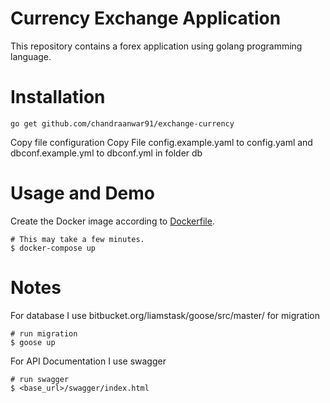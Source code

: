 # Currency Exchange Application

This repository contains a forex application using golang programming language.

# Installation
```shell
go get github.com/chandraanwar91/exchange-currency
```
Copy file configuration
Copy File config.example.yaml to config.yaml and dbconf.example.yml to dbconf.yml in folder db

# Usage and Demo

Create the Docker image according to [Dockerfile](Dockerfile).

```shell
# This may take a few minutes.
$ docker-compose up
```

# Notes
For database I use bitbucket.org/liamstask/goose/src/master/ for migration

```shell
# run migration 
$ goose up
```

For API Documentation I use swagger

```shell
# run swagger 
$ <base_url>/swagger/index.html
```
